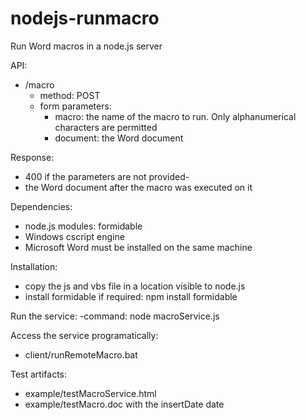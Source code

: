 # nodejs-runmacro

Run Word macros in a node.js server

API: 
- /macro 
	- method: POST
	- form parameters:
		- macro: the name of the macro to run. Only alphanumerical characters are permitted
		- document: the Word document

Response:
- 400 if the parameters are not provided-
- the Word document after the macro was executed on it
   
Dependencies:
- node.js modules: formidable  
- Windows cscript engine 
- Microsoft Word must be installed on the same machine

Installation: 
- copy the js and vbs file in a location visible to node.js
- install formidable if required: npm install formidable

Run the service:
-command: node macroService.js <path to temp folder>

Access the service programatically:
- client/runRemoteMacro.bat

Test artifacts:
- example/testMacroService.html 
- example/testMacro.doc with the insertDate date
